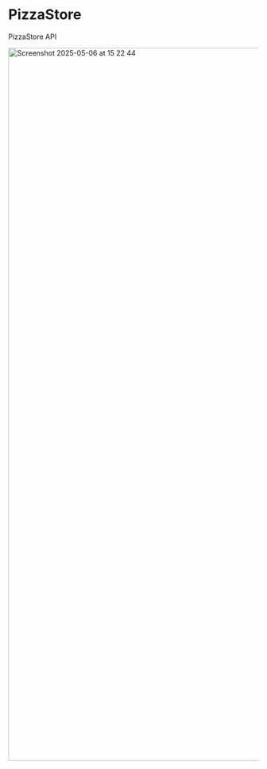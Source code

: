# PizzaStore
PizzaStore API

<img width="1436" alt="Screenshot 2025-05-06 at 15 22 44" src="https://github.com/user-attachments/assets/c8790962-127b-4f0a-bc22-5eaedc73cd06" />
